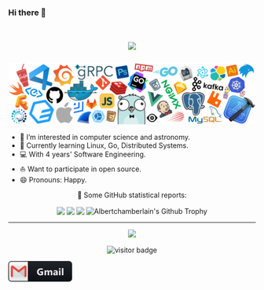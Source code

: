 ### Hi there 👋

<h1 align="center">
  <a href="https://sunguoqi.com/">
    <img src="https://readme-typing-svg.herokuapp.com/?lines=fmt.Println(%22Yo%2C%20Amos祝您今天开心!!%22);&center=true&size=19">
  </a>
</h1>

![](https://github.com/Albertchamberlain/Albertchamberlain/blob/main/icons/header_white_.png)
- 🔭 I’m interested in computer science and astronomy.
- 🌱 Currently learning Linux, Go, Distributed Systems.
- 💻 With 4 years' Software Engineering.
- ⛵ Want to participate in open source.
- 😄 Pronouns: Happy.


<p align="center">
  👑   Some GitHub statistical reports:
</p>

<p align="center">
<img align="center" src="https://github-readme-stats.vercel.app/api/top-langs/?username=Albertchamberlain&hide=javascript,html,css,Jupyter Notebook,C&theme=default&line_height=27&layout=compact"/>
<img align="center" src="https://github-readme-stats.vercel.app/api?username=Albertchamberlain&show_icons=true&count_private=true&include_all_commits=true&line_height=21"/>
<img align="center" src="https://github-readme-streak-stats.herokuapp.com/?user=Albertchamberlain&hide_border=true" />
<img align="center" src="https://github-profile-trophy.vercel.app/?username=Albertchamberlain&column=7" alt="Albertchamberlain's Github Trophy" />

</p>

</details>
  
<hr>
<p align="center">
 

<!-- <div align="center">

[![Amos's wakatime stats](https://github-readme-stats.vercel.app/api/wakatime?username=Amos&langs_count=5)](https://github.com/anuraghazra/github-readme-stats)
</div> -->
<div align="center"><img src="https://quotes-github-readme.vercel.app/api?type=horizontal&theme=light"></div>
<p  align="center">
<img src="https://visitor-badge.laobi.icu/badge?page_id=Albertchamberlain.Albertchamberlain" alt="visitor badge"/>       
</p>
</p>

<p align="center">
<a href="mailto:albert7king@gmail.com">
 <img align="left" alt="Gmail" width="130" hight="100" src="https://github.com/Albertchamberlain/Albertchamberlain/blob/main/icons/gmail.png" />
</a>
</p>

<!-- 

Visitor Count
![Visitor Count](https://profile-counter.glitch.me/Albertchamberlain/count.svg) -->
